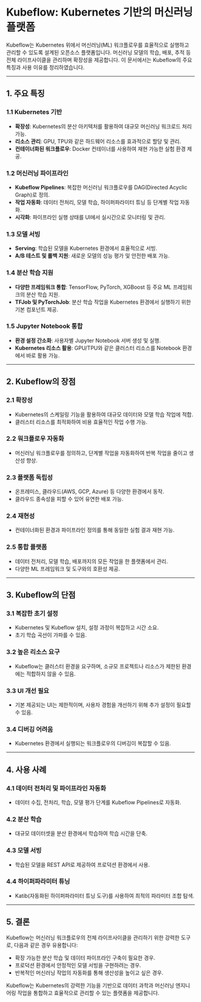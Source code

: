 # Kubeflow: Kubernetes 기반의 머신러닝 플랫폼

Kubeflow는 Kubernetes 위에서 머신러닝(ML) 워크플로우를 효율적으로 실행하고 관리할 수 있도록 설계된 오픈소스 플랫폼입니다. 머신러닝 모델의 학습, 배포, 추적 등 전체 라이프사이클을 관리하며 확장성을 제공합니다. 이 문서에서는 Kubeflow의 주요 특징과 사용 이유를 정리하였습니다.

---

## 1. 주요 특징

### 1.1 Kubernetes 기반
- **확장성**: Kubernetes의 분산 아키텍처를 활용하여 대규모 머신러닝 워크로드 처리 가능.
- **리소스 관리**: GPU, TPU와 같은 하드웨어 리소스를 효과적으로 할당 및 관리.
- **컨테이너화된 워크플로우**: Docker 컨테이너를 사용하여 재현 가능한 실험 환경 제공.

### 1.2 머신러닝 파이프라인
- **Kubeflow Pipelines**: 복잡한 머신러닝 워크플로우를 DAG(Directed Acyclic Graph)로 정의.
- **작업 자동화**: 데이터 전처리, 모델 학습, 하이퍼파라미터 튜닝 등 단계별 작업 자동화.
- **시각화**: 파이프라인 실행 상태를 UI에서 실시간으로 모니터링 및 관리.

### 1.3 모델 서빙
- **Serving**: 학습된 모델을 Kubernetes 환경에서 효율적으로 서빙.
- **A/B 테스트 및 롤백 지원**: 새로운 모델의 성능 평가 및 안전한 배포 가능.

### 1.4 분산 학습 지원
- **다양한 프레임워크 통합**: TensorFlow, PyTorch, XGBoost 등 주요 ML 프레임워크의 분산 학습 지원.
- **TFJob 및 PyTorchJob**: 분산 학습 작업을 Kubernetes 환경에서 실행하기 위한 기본 컴포넌트 제공.

### 1.5 Jupyter Notebook 통합
- **환경 설정 간소화**: 사용자별 Jupyter Notebook 서버 생성 및 실행.
- **Kubernetes 리소스 활용**: GPU/TPU와 같은 클러스터 리소스를 Notebook 환경에서 바로 활용 가능.

---

## 2. Kubeflow의 장점

### 2.1 확장성
- Kubernetes의 스케일링 기능을 활용하여 대규모 데이터와 모델 학습 작업에 적합.
- 클러스터 리소스를 최적화하여 비용 효율적인 작업 수행 가능.

### 2.2 워크플로우 자동화
- 머신러닝 워크플로우를 정의하고, 단계별 작업을 자동화하여 반복 작업을 줄이고 생산성 향상.

### 2.3 플랫폼 독립성
- 온프레미스, 클라우드(AWS, GCP, Azure) 등 다양한 환경에서 동작.
- 클라우드 종속성을 피할 수 있어 유연한 배포 가능.

### 2.4 재현성
- 컨테이너화된 환경과 파이프라인 정의를 통해 동일한 실험 결과 재현 가능.

### 2.5 통합 플랫폼
- 데이터 전처리, 모델 학습, 배포까지의 모든 작업을 한 플랫폼에서 관리.
- 다양한 ML 프레임워크 및 도구와의 호환성 제공.

---

## 3. Kubeflow의 단점

### 3.1 복잡한 초기 설정
- Kubernetes 및 Kubeflow 설치, 설정 과정이 복잡하고 시간 소요.
- 초기 학습 곡선이 가파를 수 있음.

### 3.2 높은 리소스 요구
- Kubeflow는 클러스터 환경을 요구하며, 소규모 프로젝트나 리소스가 제한된 환경에는 적합하지 않을 수 있음.

### 3.3 UI 개선 필요
- 기본 제공되는 UI는 제한적이며, 사용자 경험을 개선하기 위해 추가 설정이 필요할 수 있음.

### 3.4 디버깅 어려움
- Kubernetes 환경에서 실행되는 워크플로우의 디버깅이 복잡할 수 있음.

---

## 4. 사용 사례

### 4.1 데이터 전처리 및 파이프라인 자동화
- 데이터 수집, 전처리, 학습, 모델 평가 단계를 Kubeflow Pipelines로 자동화.

### 4.2 분산 학습
- 대규모 데이터셋을 분산 환경에서 학습하여 학습 시간을 단축.

### 4.3 모델 서빙
- 학습된 모델을 REST API로 제공하여 프로덕션 환경에서 사용.

### 4.4 하이퍼파라미터 튜닝
- Katib(자동화된 하이퍼파라미터 튜닝 도구)를 사용하여 최적의 파라미터 조합 탐색.

---

## 5. 결론

Kubeflow는 머신러닝 워크플로우의 전체 라이프사이클을 관리하기 위한 강력한 도구로, 다음과 같은 경우 유용합니다:
- 확장 가능한 분산 학습 및 데이터 파이프라인 구축이 필요한 경우.
- 프로덕션 환경에서 안정적인 모델 서빙을 구현하려는 경우.
- 반복적인 머신러닝 작업의 자동화를 통해 생산성을 높이고 싶은 경우.

Kubeflow는 Kubernetes의 강력한 기능을 기반으로 데이터 과학과 머신러닝 엔지니어링 작업을 통합하고 효율적으로 관리할 수 있는 플랫폼을 제공합니다.
